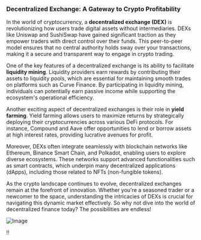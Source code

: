 ### Decentralized Exchange: A Gateway to Crypto Profitability

In the world of cryptocurrency, a **decentralized exchange (DEX)** is revolutionizing how users trade digital assets without intermediaries. DEXs like Uniswap and SushiSwap have gained significant traction as they empower traders with direct control over their funds. This peer-to-peer model ensures that no central authority holds sway over your transactions, making it a secure and transparent way to engage in crypto trading.

One of the key features of a decentralized exchange is its ability to facilitate **liquidity mining**. Liquidity providers earn rewards by contributing their assets to liquidity pools, which are essential for maintaining smooth trades on platforms such as Curve Finance. By participating in liquidity mining, individuals can potentially earn passive income while supporting the ecosystem's operational efficiency.

Another exciting aspect of decentralized exchanges is their role in **yield farming**. Yield farming allows users to maximize returns by strategically deploying their cryptocurrencies across various DeFi protocols. For instance, Compound and Aave offer opportunities to lend or borrow assets at high interest rates, providing lucrative avenues for profit.

Moreover, DEXs often integrate seamlessly with blockchain networks like Ethereum, Binance Smart Chain, and Polkadot, enabling users to explore diverse ecosystems. These networks support advanced functionalities such as smart contracts, which underpin many decentralized applications (dApps), including those related to NFTs (non-fungible tokens).

As the crypto landscape continues to evolve, decentralized exchanges remain at the forefront of innovation. Whether you're a seasoned trader or a newcomer to the space, understanding the intricacies of DEXs is crucial for navigating this dynamic market effectively. So why not dive into the world of decentralized finance today? The possibilities are endless! 

![Image](https://github.com/user-attachments/assets/3be06921-4469-491d-bd37-5f14c53422b7)

!!
